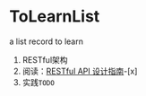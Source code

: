 # ToLearnList
a list record to learn
1. RESTful架构
  1. 阅读：[RESTful API 设计指南](http://www.ruanyifeng.com/blog/2014/05/restful_api.html)-[x]
  2. 实践`TODO`
